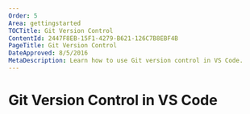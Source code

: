 ```yaml
---
Order: 5
Area: gettingstarted
TOCTitle: Git Version Control
ContentId: 2447F8EB-15F1-4279-B621-126C7B8EBF4B
PageTitle: Git Version Control
DateApproved: 8/5/2016
MetaDescription: Learn how to use Git version control in VS Code. 
---
```


# Git Version Control in VS Code